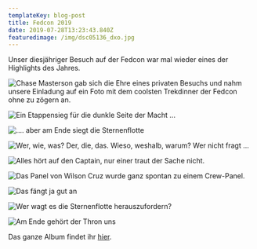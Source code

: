 ```yaml
---
templateKey: blog-post
title: Fedcon 2019
date: 2019-07-28T13:23:43.840Z
featuredimage: /img/dsc05136_dxo.jpg
---
```

Unser diesjähriger Besuch auf der Fedcon war mal wieder eines der Highlights des Jahres.

![Chase Masterson gab sich die Ehre eines privaten Besuchs und nahm unsere Einladung auf ein Foto mit dem coolsten Trekdinner der Fedcon ohne zu zögern an.](/img/dsc05191_dxo.jpg "Überraschungsbesuch")

![Ein Etappensieg für die dunkle Seite der Macht ...](/img/dsc05146_dxo.jpg "Immer auf die kleinen")

![.... aber am Ende siegt die Sternenflotte](/img/dsc05307_dxo.jpg "Revanche")

![Wer, wie, was? Der, die, das. Wieso, weshalb, warum? Wer nicht fragt ...](/img/img_20190608_191821.jpg "Auf der großen Leinwand")

![Alles hört auf den Captain, nur einer traut der Sache nicht.](/img/img_20190609_102024.jpg "Wer ist hier der Boss?")

![Das Panel von Wilson Cruz wurde ganz spontan zu einem Crew-Panel.](/img/dsc05275_dxo.jpg "Überraschung")

![Das fängt ja gut an](/img/20190607_155418.jpg "Gut drauf")

![Wer wagt es die Sternenflotte herauszufordern?](/img/dsc05212_dxo.jpg "Admiral an Bord")

![Am Ende gehört der Thron uns](/img/dsc05295_dxo.jpg "Immer freundlich lächeln und winken")

Das ganze Album findet ihr [hier](https://drive.google.com/drive/folders/1WLEwgy1IJguGbkJWEBx09zcWt_OHKuYT?usp=sharing).
